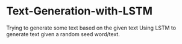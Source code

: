 # Text-Generation-with-LSTM
Trying to generate some text based on the given text
Using LSTM to generate text given a random seed word/text.
